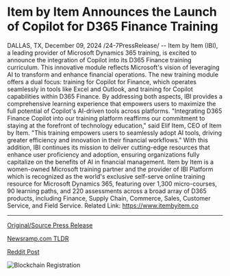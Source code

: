 # Item by Item Announces the Launch of Copilot for D365 Finance Training

DALLAS, TX, December 09, 2024 /24-7PressRelease/ -- Item by Item (IBI), a leading provider of Microsoft Dynamics 365 training, is excited to announce the integration of Copilot into its D365 Finance training curriculum. This innovative module reflects Microsoft's vision of leveraging AI to transform and enhance financial operations.  The new training module offers a dual focus: training for Copilot for Finance, which operates seamlessly in tools like Excel and Outlook, and training for Copilot capabilities within D365 Finance. By addressing both aspects, IBI provides a comprehensive learning experience that empowers users to maximize the full potential of Copilot's AI-driven tools across platforms.  "Integrating D365 Finance Copilot into our training platform reaffirms our commitment to staying at the forefront of technology education," said Elif Item, CEO of Item by Item. "This training empowers users to seamlessly adopt AI tools, driving greater efficiency and innovation in their financial workflows."  With this addition, IBI continues its mission to deliver cutting-edge resources that enhance user proficiency and adoption, ensuring organizations fully capitalize on the benefits of AI in financial management.  Item by Item is a women-owned Microsoft training partner and the provider of IBI Platform which is recognized as the world's exclusive self-serve online training resource for Microsoft Dynamics 365, featuring over 1,300 micro-courses, 90 learning paths, and 220 assessments across a broad array of D365 products, including Finance, Supply Chain, Commerce, Sales, Customer Service, and Field Service.  Related Link: https://www.itembyitem.co 

---

[Original/Source Press Release](https://www.24-7pressrelease.com/press-release/516872/item-by-item-announces-the-launch-of-copilot-for-d365-finance-training)
                    

[Newsramp.com TLDR](https://newsramp.com/curated-news/ibi-integrates-copilot-into-d365-finance-training-curriculum/9e479e8bf034a8c346869326a2bc9481) 

 



[Reddit Post](https://www.reddit.com/r/newsramp/comments/1ha52jk/ibi_integrates_copilot_into_d365_finance_training/) 



![Blockchain Registration](https://cdn.newsramp.app/24-7PressRelease/qrcode/2412/9/vastCRnV.webp)